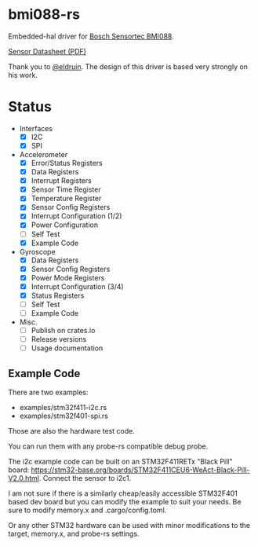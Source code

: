 # bmi088-rs

Embedded-hal driver for [Bosch Sensortec BMI088](https://www.bosch-sensortec.com/products/motion-sensors/imus/bmi088/).

[Sensor Datasheet (PDF)](https://www.bosch-sensortec.com/media/boschsensortec/downloads/datasheets/bst-bmi088-ds001.pdf)

Thank you to [@eldruin](https://github.com/eldruin/bmi160-rs). The design of this driver is based very strongly on his work.

# Status

- Interfaces
  - [x] I2C
  - [x] SPI

- Accelerometer
  - [x] Error/Status Registers
  - [x] Data Registers
  - [x] Interrupt Registers
  - [x] Sensor Time Register
  - [x] Temperature Register
  - [x] Sensor Config Registers
  - [x] Interrupt Configuration (1/2)
  - [x] Power Configuration
  - [ ] Self Test
  - [x] Example Code

- Gyroscope
  - [x] Data Registers
  - [x] Sensor Config Registers
  - [x] Power Mode Registers
  - [x] Interrupt Configuration (3/4)
  - [x] Status Registers
  - [ ] Self Test
  - [ ] Example Code

- Misc.
  - [ ] Publish on crates.io
  - [ ] Release versions
  - [ ] Usage documentation
 
## Example Code

There are two examples: 

- examples/stm32f411-i2c.rs
- examples/stm32f401-spi.rs

Those are also the hardware test code.

You can run them with any probe-rs compatible debug probe.

The i2c example code can be built on an STM32F411RETx "Black Pill" board: https://stm32-base.org/boards/STM32F411CEU6-WeAct-Black-Pill-V2.0.html. Connect the sensor to i2c1. 

I am not sure if there is a similarly cheap/easily accessible STM32F401 based dev board but you can modify the example to suit your needs. Be sure to modify memory.x and .cargo/config.toml.

Or any other STM32 hardware can be used with minor modifications to the target, memory.x, and probe-rs settings.
